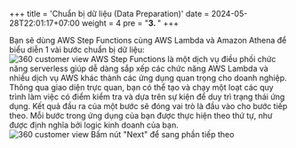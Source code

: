 +++
title = 'Chuẩn bị dữ liệu (Data Preparation)'
date = 2024-05-28T22:01:17+07:00
weight = 4
pre = "<b>3. </b>"
+++


Bạn sẽ dùng AWS Step Functions cùng AWS Lambda và Amazon Athena để biểu diễn 1 vài bước chuẩn bị dữ liệu:  
![360 customer view](/images/assets/98.png) 
AWS Step Functions là một dịch vụ điều phối chức năng serverless giúp dễ dàng sắp xếp các chức năng AWS Lambda và nhiều dịch vụ AWS khác thành các ứng dụng quan trọng cho doanh nghiệp. Thông qua giao diện trực quan, bạn có thể tạo và chạy một loạt các quy trình làm việc có điểm kiểm tra và dựa trên sự kiện để duy trì trạng thái ứng dụng. Kết quả đầu ra của một bước sẽ đóng vai trò là đầu vào cho bước tiếp theo. Mỗi bước trong ứng dụng của bạn được thực hiện theo thứ tự, như được định nghĩa bởi logic kinh doanh của bạn.  
![360 customer view](https://vuha7394.github.io/workshop-aws2/images/assets/99.png) 
Bấm nút "Next" để sang phần tiếp theo  